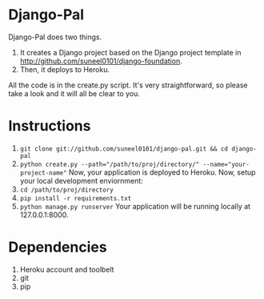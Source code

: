 Django-Pal
==========
Django-Pal does two things.

1. It creates a Django project based on the Django project template in http://github.com/suneel0101/django-foundation.
2. Then, it deploys to Heroku.

All the code is in the create.py script. It's very straightforward, so please take a look and it will all be clear to you.

Instructions
===========

1. `git clone git://github.com/suneel0101/django-pal.git && cd django-pal`
2. `python create.py --path="/path/to/proj/directory/" --name="your-project-name"`
Now, your application is deployed to Heroku. Now, setup your local development enviornment:
3. `cd /path/to/proj/directory`
4. `pip install -r requirements.txt`
5. `python manage.py runserver`
Your application will be running locally at 127.0.0.1:8000.

Dependencies
============

1. Heroku account and toolbelt
2. git
3. pip